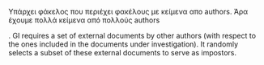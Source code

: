 Υπάρχει φάκελος που περιέχει φακέλους με κείμενα απο authors. Άρα έχουμε πολλά κείμενα από πολλούς authors

. GI requires a set of external documents by other authors (with respect to the ones included in the documents under investigation). It randomly selects a subset of these external documents to serve as impostors.